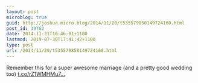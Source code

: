 ```yaml
---
layout: post
microblog: true
guid: http://joshua.micro.blog/2014/11/20/t535579850149724160.html
post_id: 39762
date: 2014-11-21T10:46:01+1100
lastmod: 2019-07-30T17:41:42+1100
type: post
url: /2014/11/20/t535579850149724160.html
---
```

Remember this for a super awesome marriage (and a pretty good wedding too) [t.co/rZ1WMHMu7...](http://t.co/rZ1WMHMu7i)
